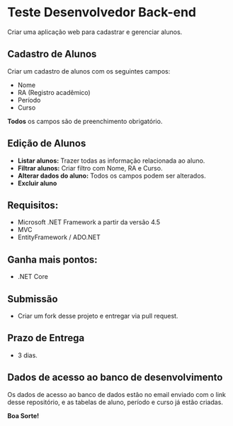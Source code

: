 
# Teste Desenvolvedor Back-end

Criar uma aplicação web para cadastrar e gerenciar alunos. 

## Cadastro de Alunos

Criar um cadastro de alunos com os seguintes campos:

- Nome
- RA (Registro acadêmico)
- Período
-  Curso

**Todos** os campos são de preenchimento obrigatório. 

## Edição de Alunos

- **Listar alunos:** Trazer todas as informação relacionada ao aluno. 
- **Filtrar alunos:** Criar filtro com Nome, RA e Curso.
- **Alterar dados do aluno:** Todos os campos podem ser alterados.
- **Excluir aluno**

## Requisitos: 

- Microsoft .NET Framework a partir da versão 4.5 
- MVC 
- EntityFramework / ADO.NET 

## Ganha mais pontos: 

- .NET Core

## Submissão 

- Criar um fork desse projeto e entregar via pull request. 

## Prazo de Entrega

- 3 dias. 

## Dados de acesso ao banco de desenvolvimento 

Os dados de acesso ao banco de dados estão no email enviado com o link desse repositório, e as tabelas de aluno, período e curso já estão criadas.


**Boa Sorte!**
